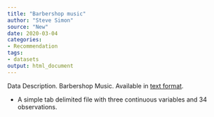 ```yaml
---
title: "Barbershop music"
author: "Steve Simon"
source: "New"
date: 2020-03-04
categories:
- Recommendation
tags:
- datasets
output: html_document
---
```


Data Description. Barbershop Music. Available in [text format](https://dasl.datadescription.com/datafile/barbershop-music/).

<!---More--->

+ A simple tab delimited file with three continuous variables and 34 observations.
